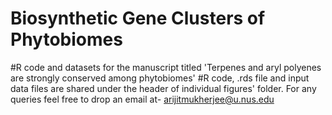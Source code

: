 # Biosynthetic Gene Clusters of Phytobiomes
#R code and datasets for the manuscript titled 'Terpenes and aryl polyenes are strongly conserved among phytobiomes'
#R code, .rds file and input data files are shared under the header of individual figures' folder. For any queries feel free to drop an email at- arijitmukherjee@u.nus.edu
